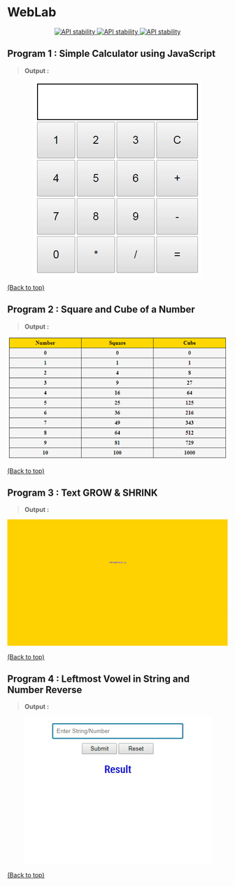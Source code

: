 # WebLab

<div align="center">
  <a href="https://github.com/somrajchowdhury/WebLab/">
    <img src="https://img.shields.io/badge/HTML--red.svg"
      alt="API stability" />
  </a>
  
  <a href="https://github.com/somrajchowdhury/WebLab/">
    <img src="https://img.shields.io/badge/JS--yellow.svg"
      alt="API stability" />
  </a>
  
  <a href="https://github.com/somrajchowdhury/WebLab/">
    <img src="https://img.shields.io/badge/CSS--blue.svg"
      alt="API stability" />
  </a>
</div>

## Program 1 : Simple Calculator using JavaScript

> **Output :**

<div align="center">
  <a href="https://github.com/somrajchowdhury/WebLab/blob/master/Program%201%20-%20JSCalculator.html">
    <img src="https://github.com/somrajchowdhury/WebLab/blob/master/Output/JSCalculator.gif"
      alt="JSCalci" />
  </a>
</div>

[(Back to top)](#weblab)

## Program 2 : Square and Cube of a Number

> **Output :**

<div align="center">
  <a href="https://github.com/somrajchowdhury/WebLab/blob/master/Program%202%20-%20Square%26CubeOfNumber.html">
    <img src="https://github.com/somrajchowdhury/WebLab/blob/master/Output/Square%26Cube.png"
      alt="SqCuNum" />
  </a>
</div>

[(Back to top)](#weblab)

## Program 3 : Text GROW & SHRINK

> **Output :**

<div align="center">
  <a href="https://github.com/somrajchowdhury/WebLab/blob/master/Program%203%20-%20TextGrowShrink.html">
    <img src="https://github.com/somrajchowdhury/WebLab/blob/master/Output/Output%203%20-%20TextGrowShrink.gif"
      alt="TxtGrowShrink" />
  </a>
</div>

[(Back to top)](#weblab)

## Program 4 : Leftmost Vowel in String and Number Reverse

> **Output :**

<div align="center">
  <a href="https://github.com/somrajchowdhury/WebLab/blob/master/Program%204%20-%20StringVowelPosition.html">
    <img src="https://github.com/somrajchowdhury/WebLab/blob/master/Output/Output%204%20-%20StringVowel.gif"
      alt="StringVowel" />
  </a>
</div>

[(Back to top)](#weblab)
